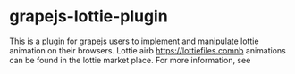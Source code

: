 # grapejs-lottie-plugin
This is a plugin for grapejs users to implement and manipulate lottie animation on their browsers. Lottie airb https://lottiefiles.comnb animations can be found in the lottie market place. For more information, see 
